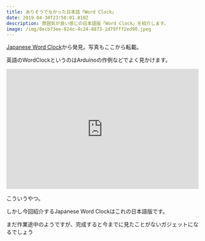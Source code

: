 ```yaml
---
title: ありそうでなかった日本語「Word Clock」
date: 2019-04-30T23:50:01.810Z
description: 雰囲気が良い感じの日本語版「Word Clock」を紹介します。
image: /img/0ecb73ee-824c-4c24-8873-1d79fff2ed90.jpeg
---
```

[Japanese Word Clock](https://hackaday.io/project/163848-japanese-word-clock)から発見。写真もここから転載。

英語のWordClockというのはArduinoの作例などでよく見かけます。

<iframe width="100%" height="315" src="https://www.youtube.com/embed/v5wLlZOVoWY" frameborder="0" allow="accelerometer; autoplay; encrypted-media; gyroscope; picture-in-picture" allowfullscreen></iframe>

こういうやつ。

しかし今回紹介するJapanese Word Clockはこれの日本語版です。

まだ作業途中のようですが、完成すると今までに見たことがないガジェットになるでしょう

